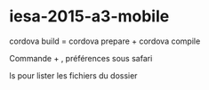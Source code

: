 # iesa-2015-a3-mobile

cordova build = cordova prepare + cordova compile

Commande + , préférences sous safari

ls pour lister les fichiers du dossier
